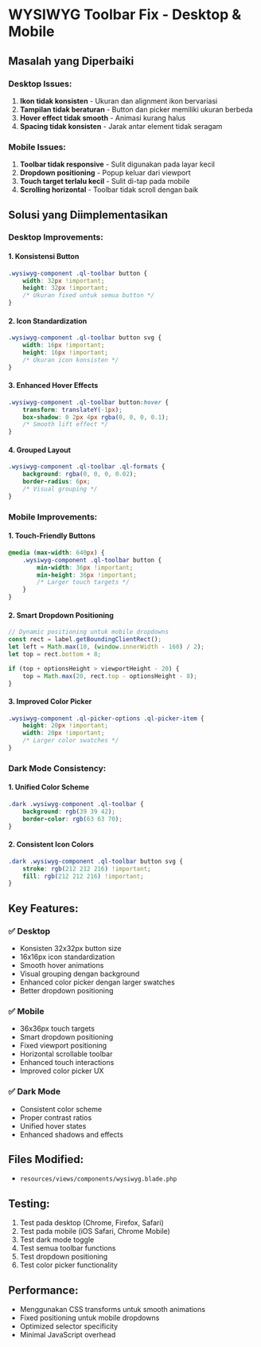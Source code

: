 # WYSIWYG Toolbar Fix - Desktop & Mobile

## Masalah yang Diperbaiki

### Desktop Issues:

1. **Ikon tidak konsisten** - Ukuran dan alignment ikon bervariasi
2. **Tampilan tidak beraturan** - Button dan picker memiliki ukuran berbeda
3. **Hover effect tidak smooth** - Animasi kurang halus
4. **Spacing tidak konsisten** - Jarak antar element tidak seragam

### Mobile Issues:

1. **Toolbar tidak responsive** - Sulit digunakan pada layar kecil
2. **Dropdown positioning** - Popup keluar dari viewport
3. **Touch target terlalu kecil** - Sulit di-tap pada mobile
4. **Scrolling horizontal** - Toolbar tidak scroll dengan baik

## Solusi yang Diimplementasikan

### Desktop Improvements:

#### 1. **Konsistensi Button**

```css
.wysiwyg-component .ql-toolbar button {
    width: 32px !important;
    height: 32px !important;
    /* Ukuran fixed untuk semua button */
}
```

#### 2. **Icon Standardization**

```css
.wysiwyg-component .ql-toolbar button svg {
    width: 16px !important;
    height: 16px !important;
    /* Ukuran icon konsisten */
}
```

#### 3. **Enhanced Hover Effects**

```css
.wysiwyg-component .ql-toolbar button:hover {
    transform: translateY(-1px);
    box-shadow: 0 2px 4px rgba(0, 0, 0, 0.1);
    /* Smooth lift effect */
}
```

#### 4. **Grouped Layout**

```css
.wysiwyg-component .ql-toolbar .ql-formats {
    background: rgba(0, 0, 0, 0.02);
    border-radius: 6px;
    /* Visual grouping */
}
```

### Mobile Improvements:

#### 1. **Touch-Friendly Buttons**

```css
@media (max-width: 640px) {
    .wysiwyg-component .ql-toolbar button {
        min-width: 36px !important;
        min-height: 36px !important;
        /* Larger touch targets */
    }
}
```

#### 2. **Smart Dropdown Positioning**

```javascript
// Dynamic positioning untuk mobile dropdowns
const rect = label.getBoundingClientRect();
let left = Math.max(10, (window.innerWidth - 160) / 2);
let top = rect.bottom + 8;

if (top + optionsHeight > viewportHeight - 20) {
    top = Math.max(20, rect.top - optionsHeight - 8);
}
```

#### 3. **Improved Color Picker**

```css
.wysiwyg-component .ql-picker-options .ql-picker-item {
    height: 20px !important;
    width: 20px !important;
    /* Larger color swatches */
}
```

### Dark Mode Consistency:

#### 1. **Unified Color Scheme**

```css
.dark .wysiwyg-component .ql-toolbar {
    background: rgb(39 39 42);
    border-color: rgb(63 63 70);
}
```

#### 2. **Consistent Icon Colors**

```css
.dark .wysiwyg-component .ql-toolbar button svg {
    stroke: rgb(212 212 216) !important;
    fill: rgb(212 212 216) !important;
}
```

## Key Features:

### ✅ **Desktop**

-   Konsisten 32x32px button size
-   16x16px icon standardization
-   Smooth hover animations
-   Visual grouping dengan background
-   Enhanced color picker dengan larger swatches
-   Better dropdown positioning

### ✅ **Mobile**

-   36x36px touch targets
-   Smart dropdown positioning
-   Fixed viewport positioning
-   Horizontal scrollable toolbar
-   Enhanced touch interactions
-   Improved color picker UX

### ✅ **Dark Mode**

-   Consistent color scheme
-   Proper contrast ratios
-   Unified hover states
-   Enhanced shadows and effects

## Files Modified:

-   `resources/views/components/wysiwyg.blade.php`

## Testing:

1. Test pada desktop (Chrome, Firefox, Safari)
2. Test pada mobile (iOS Safari, Chrome Mobile)
3. Test dark mode toggle
4. Test semua toolbar functions
5. Test dropdown positioning
6. Test color picker functionality

## Performance:

-   Menggunakan CSS transforms untuk smooth animations
-   Fixed positioning untuk mobile dropdowns
-   Optimized selector specificity
-   Minimal JavaScript overhead
